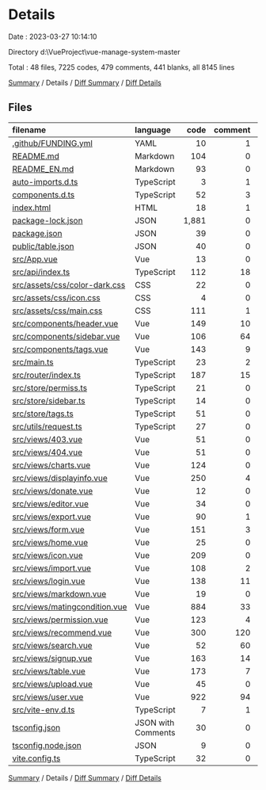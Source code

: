# Details

Date : 2023-03-27 10:14:10

Directory d:\\VueProject\\vue-manage-system-master

Total : 48 files,  7225 codes, 479 comments, 441 blanks, all 8145 lines

[Summary](results.md) / Details / [Diff Summary](diff.md) / [Diff Details](diff-details.md)

## Files
| filename | language | code | comment | blank | total |
| :--- | :--- | ---: | ---: | ---: | ---: |
| [.github/FUNDING.yml](/.github/FUNDING.yml) | YAML | 10 | 1 | 2 | 13 |
| [README.md](/README.md) | Markdown | 104 | 0 | 34 | 138 |
| [README_EN.md](/README_EN.md) | Markdown | 93 | 0 | 27 | 120 |
| [auto-imports.d.ts](/auto-imports.d.ts) | TypeScript | 3 | 1 | 2 | 6 |
| [components.d.ts](/components.d.ts) | TypeScript | 52 | 3 | 3 | 58 |
| [index.html](/index.html) | HTML | 18 | 1 | 3 | 22 |
| [package-lock.json](/package-lock.json) | JSON | 1,881 | 0 | 1 | 1,882 |
| [package.json](/package.json) | JSON | 39 | 0 | 1 | 40 |
| [public/table.json](/public/table.json) | JSON | 40 | 0 | 0 | 40 |
| [src/App.vue](/src/App.vue) | Vue | 13 | 0 | 2 | 15 |
| [src/api/index.ts](/src/api/index.ts) | TypeScript | 112 | 18 | 11 | 141 |
| [src/assets/css/color-dark.css](/src/assets/css/color-dark.css) | CSS | 22 | 0 | 1 | 23 |
| [src/assets/css/icon.css](/src/assets/css/icon.css) | CSS | 4 | 0 | 0 | 4 |
| [src/assets/css/main.css](/src/assets/css/main.css) | CSS | 111 | 1 | 25 | 137 |
| [src/components/header.vue](/src/components/header.vue) | Vue | 149 | 10 | 19 | 178 |
| [src/components/sidebar.vue](/src/components/sidebar.vue) | Vue | 106 | 64 | 12 | 182 |
| [src/components/tags.vue](/src/components/tags.vue) | Vue | 143 | 9 | 15 | 167 |
| [src/main.ts](/src/main.ts) | TypeScript | 23 | 2 | 4 | 29 |
| [src/router/index.ts](/src/router/index.ts) | TypeScript | 187 | 15 | 5 | 207 |
| [src/store/permiss.ts](/src/store/permiss.ts) | TypeScript | 21 | 0 | 3 | 24 |
| [src/store/sidebar.ts](/src/store/sidebar.ts) | TypeScript | 14 | 0 | 2 | 16 |
| [src/store/tags.ts](/src/store/tags.ts) | TypeScript | 51 | 0 | 3 | 54 |
| [src/utils/request.ts](/src/utils/request.ts) | TypeScript | 27 | 0 | 5 | 32 |
| [src/views/403.vue](/src/views/403.vue) | Vue | 51 | 0 | 4 | 55 |
| [src/views/404.vue](/src/views/404.vue) | Vue | 51 | 0 | 4 | 55 |
| [src/views/charts.vue](/src/views/charts.vue) | Vue | 124 | 0 | 4 | 128 |
| [src/views/displayinfo.vue](/src/views/displayinfo.vue) | Vue | 250 | 4 | 24 | 278 |
| [src/views/donate.vue](/src/views/donate.vue) | Vue | 12 | 0 | 3 | 15 |
| [src/views/editor.vue](/src/views/editor.vue) | Vue | 34 | 0 | 4 | 38 |
| [src/views/export.vue](/src/views/export.vue) | Vue | 90 | 1 | 8 | 99 |
| [src/views/form.vue](/src/views/form.vue) | Vue | 151 | 3 | 3 | 157 |
| [src/views/home.vue](/src/views/home.vue) | Vue | 25 | 0 | 2 | 27 |
| [src/views/icon.vue](/src/views/icon.vue) | Vue | 209 | 0 | 4 | 213 |
| [src/views/import.vue](/src/views/import.vue) | Vue | 108 | 2 | 9 | 119 |
| [src/views/login.vue](/src/views/login.vue) | Vue | 138 | 11 | 18 | 167 |
| [src/views/markdown.vue](/src/views/markdown.vue) | Vue | 19 | 0 | 3 | 22 |
| [src/views/matingcondition.vue](/src/views/matingcondition.vue) | Vue | 884 | 33 | 34 | 951 |
| [src/views/permission.vue](/src/views/permission.vue) | Vue | 123 | 4 | 11 | 138 |
| [src/views/recommend.vue](/src/views/recommend.vue) | Vue | 300 | 120 | 40 | 460 |
| [src/views/search.vue](/src/views/search.vue) | Vue | 52 | 60 | 6 | 118 |
| [src/views/signup.vue](/src/views/signup.vue) | Vue | 163 | 14 | 21 | 198 |
| [src/views/table.vue](/src/views/table.vue) | Vue | 173 | 7 | 12 | 192 |
| [src/views/upload.vue](/src/views/upload.vue) | Vue | 45 | 0 | 7 | 52 |
| [src/views/user.vue](/src/views/user.vue) | Vue | 922 | 94 | 36 | 1,052 |
| [src/vite-env.d.ts](/src/vite-env.d.ts) | TypeScript | 7 | 1 | 2 | 10 |
| [tsconfig.json](/tsconfig.json) | JSON with Comments | 30 | 0 | 0 | 30 |
| [tsconfig.node.json](/tsconfig.node.json) | JSON | 9 | 0 | 1 | 10 |
| [vite.config.ts](/vite.config.ts) | TypeScript | 32 | 0 | 1 | 33 |

[Summary](results.md) / Details / [Diff Summary](diff.md) / [Diff Details](diff-details.md)